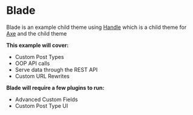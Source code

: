 # Blade

Blade is an example child theme using [Handle](https://github.com/adampatterson/Handle) which is a child theme for [Axe](https://github.com/adampatterson/Axe) and the child theme

**This example will cover:**
 * Custom Post Types
 * OOP API calls
 * Serve data through the REST API
 * Custom URL Rewrites

**Blade will require a few plugins to run:**

 * Advanced Custom Fields
 * Custom Post Type UI